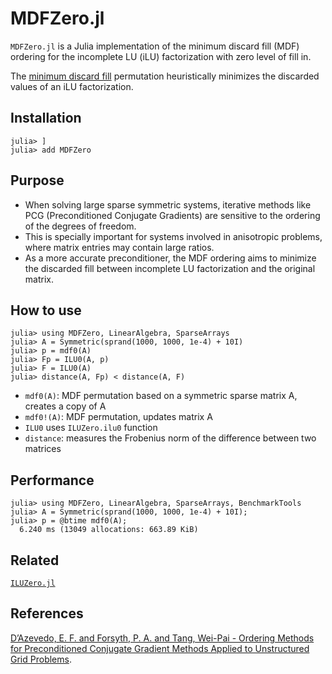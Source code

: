 # MDFZero.jl
`MDFZero.jl` is a Julia implementation of the minimum discard fill (MDF) ordering for the incomplete LU (iLU) factorization with zero level of fill in.

The [minimum discard fill](https://doi.org/10.1137/0613057) permutation heuristically minimizes the discarded values of an iLU factorization.

Installation
-------------
```
julia> ]
julia> add MDFZero
```

Purpose
-------------
- When solving large sparse symmetric systems, iterative methods like PCG (Preconditioned Conjugate Gradients) are sensitive to the ordering of the degrees of freedom.
- This is specially important for systems involved in anisotropic problems, where matrix entries may contain large ratios.
- As a more accurate preconditioner, 
the MDF ordering aims to minimize the discarded fill between incomplete LU factorization and the original matrix. 

How to use
-------------
```
julia> using MDFZero, LinearAlgebra, SparseArrays
julia> A = Symmetric(sprand(1000, 1000, 1e-4) + 10I)
julia> p = mdf0(A)
julia> Fp = ILU0(A, p)
julia> F = ILU0(A)
julia> distance(A, Fp) < distance(A, F)
```
- `mdf0(A)`: MDF permutation based on a symmetric sparse matrix A, creates a copy of A
- `mdf0!(A)`: MDF permutation, updates matrix A
- `ILU0` uses `ILUZero.ilu0` function
- `distance`: measures the Frobenius norm of the difference between two matrices

Performance
-------------
```
julia> using MDFZero, LinearAlgebra, SparseArrays, BenchmarkTools
julia> A = Symmetric(sprand(1000, 1000, 1e-4) + 10I);
julia> p = @btime mdf0(A);
  6.240 ms (13049 allocations: 663.89 KiB)
```

Related
-------------
[`ILUZero.jl`](https://github.com/mcovalt/ILUZero.jl)

References
-------------
[D’Azevedo, E. F. and Forsyth, P. A. and Tang, Wei-Pai - Ordering Methods for Preconditioned Conjugate Gradient Methods Applied to Unstructured Grid Problems](https://doi.org/10.1137/0613057).